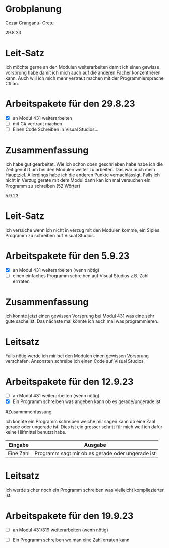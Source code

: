 # Grobplanung

Cezar Cranganu- Cretu

29.8.23 

# Leit-Satz

Ich möchte gerne an den Modulen weiterarbeiten damit ich einen gewisse vorsprung habe damit ich mich auch auf die anderen Fächer konzentrieren kann. Auch will ich mich mehr vertraut machen mit der Programmiersprache C# an. 

# Arbeitspakete für den 29.8.23

- [x] an Modul 431 weiterarbeiten  
- [ ] mit C# vertraut machen 
- [ ] Einen Code Schreiben in Visual Studios... 

# Zusammenfassung

Ich habe gut gearbeitet. Wie ich schon oben geschrieben habe habe ich die Zeit genutzt um bei den Modulen weiter zu arbeiten. Das war auch mein Hauptziel. Allerdings habe ich die anderen Punkte vernachlässigt. Falls ich nicht in Verzug gerate mit dem Modul dann kan ich mal versuchen ein Programm zu schreiben (52 Wörter) 


5.9.23

# Leit-Satz 

Ich versuche wenn ich nicht in verzug mit den Modulen komme, ein Siples Programm zu schreiben auf Visual Studios.

# Arbeitspakete für den 5.9.23


- [x] an Modul 431 weiterarbeiten (wenn nötig) 
- [ ] einen einfaches Programm schreiben auf Visual Studios z.B. Zahl errraten

# Zusammenfassung 

Ich konnte jetzt einen gewissen Vorsprung bei Modul 431 was eine sehr gute sache ist. Das nächste mal könnte ich auch mal was programmieren. 

# Leitsatz 

Falls nötig werde ich mir bei den Modulen einen gewissen Vorsprung verschafen. Ansonsten schreibe ich einen Code auf Visual Studios 

# Arbeitspakete für den 12.9.23 

- [ ] an Modul 431 weiterarbeiten (wenn nötig) 
- [x] Ein Programm schreiben was angeben kann ob es gerade/ungerade ist

#Zusammmenfassung 

Ich konnte ein Programm schreiben welche mir sagen kann ob eine Zahl gerade oder ungerade ist. Dies ist ein grosser schritt für mich weil ich dafür keine Hilfmittel benutzt habe. 

| Eingabe | Ausgabe |
| --- | --- |
| Eine Zahl | Programm sagt mir ob es gerade oder ungerade ist | 

# Leitsatz

Ich werde sicher noch ein Programm schreiben was vielleicht kompliezierter ist. 

# Arbeitspakete für den 19.9.23 

- [ ] an Modul 431/319 weiterarbeiten (wenn nötig) 
- [ ] Ein Programm schreiben wo man eine Zahl erraten kann





